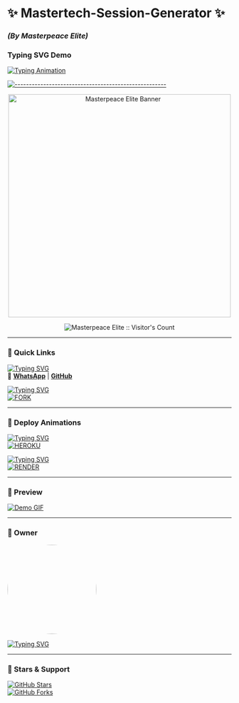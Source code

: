 # **✨ Mastertech-Session-Generator ✨**  
### *(By Masterpeace Elite)*  

### Typing SVG Demo  
[![Typing Animation](https://readme-typing-svg.herokuapp.com?font=Fira+Code&weight=600&size=24&duration=3000&pause=1000&color=00FF00&width=500&lines=⚡+Masterpeace+Elite+Session;🚀+QR+%26+Web+Pair+Code;🔒+Baileys+WhatsApp+Bot)](https://git.io/typing-svg)  

[![-----------------------------------------------------](https://raw.githubusercontent.com/andreasbm/readme/master/assets/lines/colored.png)](#)  

<p align="center">
  <a href="https://github.com/Mastertech-XD">
    <img src="https://telegra.ph/file/dc73e16b9988c7c56b56f.jpg" width="500" alt="Masterpeace Elite Banner">
  </a>
</p>

<p align="center"><img src="https://profile-counter.glitch.me/{Mastertech-XD}/count.svg" alt="Masterpeace Elite :: Visitor's Count" /></p>  

---

### **📌 Quick Links**  
[![Typing SVG](https://readme-typing-svg.herokuapp.com?font=Rockstar-ExtraBold&color=00FF00&lines=⚡+CONTACT+OWNER+👇)](https://git.io/typing-svg)  
🔗 **[WhatsApp](https://wa.me/254743727510)** | **[GitHub](https://github.com/Mastertech-XD)**  

[![Typing SVG](https://readme-typing-svg.herokuapp.com?font=Rockstar-ExtraBold&color=00FF00&lines=🌟+FORK+%26+DEPLOY+👇)](https://git.io/typing-svg)  
<a href="https://github.com/Mastertech-XD/elite.pair"><img title="FORK" src="https://img.shields.io/badge/FORK-Masterpeace_Elite_Session-red?style=for-the-badge&logo=github"></a>  

---

### **🚀 Deploy Animations**  

[![Typing SVG](https://readme-typing-svg.herokuapp.com?font=Rockstar-ExtraBold&color=00FF00&lines=✨+DEPLOY+TO+HEROKU+👇)](https://git.io/typing-svg)  
<a href='https://dashboard.heroku.com/new?template=https://github.com/Mastertech-XD/elite.pair' target="_blank"><img alt='HEROKU' src='https://img.shields.io/badge/-DEPLOY-purple?style=for-the-badge&logo=heroku&logoColor=white'/></a>  

[![Typing SVG](https://readme-typing-svg.herokuapp.com?font=Rockstar-ExtraBold&color=00FF00&lines=☁️+DEPLOY+ON+RENDER+👇)](https://git.io/typing-svg)  
<a href='https://dashboard.render.com/new?template=https://github.com/Mastertech-XD/elite.pair' target="_blank"><img alt='RENDER' src='https://img.shields.io/badge/-DEPLOY-white?style=for-the-badge&logo=render&logoColor=black'/></a>  

---

### **🎥 Preview**  
[![Demo GIF](https://media.giphy.com/media/v1.Y2lkPTc5MGI3NjExcDk4dWx1d3NtY2VjZ2x6Y2Q0dWZqY2V6b2J6eGZ1bnRqbmN6ZyZlcD12MV9pbnRlcm5hbF9naWZfYnlfaWQmY3Q9Zw/l0HU7f8omJVFR10FW/giphy.gif)](https://elite-pair.onrender.com)  

---

### **👑 Owner**  
<a href="https://github.com/Mastertech-XD">  
  <img src="https://github.com/Mastertech-XD.png" width="200" style="border-radius:50%">  
</a>  

[![Typing SVG](https://readme-typing-svg.herokuapp.com?font=Rockstar-ExtraBold&color=00FF00&lines=🔥+MADE+BY+MASTERPEACE+ELITE)](https://git.io/typing-svg)  

---

### **🔮 Stars & Support**  
[![GitHub Stars](https://img.shields.io/github/stars/Mastertech-XD/elite.pair?label=STARS&style=social)](https://github.com/Mastertech-XD/elite.pair)  
[![GitHub Forks](https://img.shields.io/github/forks/Mastertech-XD/elite.pair?label=FORK&style=social)](https://github.com/Mastertech-XD/elite.pair)  
